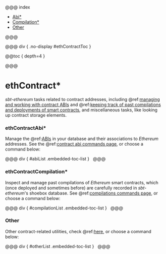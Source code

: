 @@@ index

* [Abi*](abi.md)
* [Compilation*](compilation.md)
* [Other](other.md)

@@@

@@@ div { .no-display #ethContractToc }

@@toc { depth=4 }

@@@

# ethContract*

_sbt-ethereum_ tasks related to contract addresses, including @ref:[managing and working with contract ABIs](abi.md) and @ref:[keeping track of past compilations and deployments of smart contracts](compilation.md),
and miscellaneous tasks, like looking up contract storage elements.

### ethContractAbi*

Manage the @ref:[ABIs](abi.md) in your database and their associations to _Ethereum_ addresses. See the @ref:[contract abi commands page](abi.md), or choose a command below:

@@@ div { #abiList .embedded-toc-list }
&nbsp;
@@@

### ethContractCompilation*

Inspect and manage past compilations of _Ethereum_ smart contracts, which (once deployed and sometimes before) are carefully recorded
in _sbt-ethereum_'s shoebox database. See @ref:[compilations commands page](compilation.md), or choose a command below:

@@@ div { #compilationList .embedded-toc-list }
&nbsp;
@@@

### Other

Other contract-related utilities, check @ref:[here](other.md), or choose a command below:

@@@ div { #otherList .embedded-toc-list }
&nbsp;
@@@


